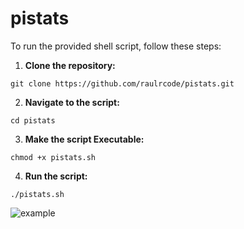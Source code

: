 # pistats


To run the provided shell script, follow these steps:

1. **Clone the repository:**
```
git clone https://github.com/raulrcode/pistats.git
```

2. **Navigate to the script:**
```
cd pistats
```

3. **Make the script Executable:**
```
chmod +x pistats.sh
```

4. **Run the script:**
```
./pistats.sh
```

![example](https://github.com/raulrcode/pistats/assets/118807552/9818557e-b1f4-44ca-a357-ca7f9fee4250)
